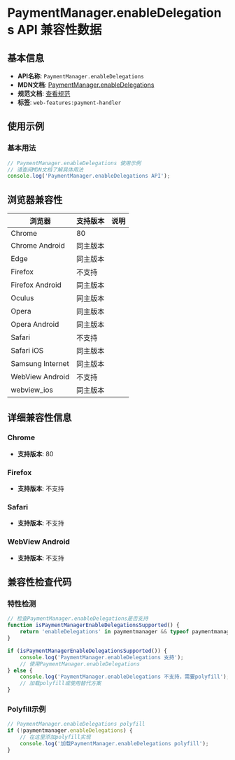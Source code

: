 # PaymentManager.enableDelegations API 兼容性数据

## 基本信息

- **API名称**: `PaymentManager.enableDelegations`
- **MDN文档**: [PaymentManager.enableDelegations](https://developer.mozilla.org/docs/Web/API/PaymentManager/enableDelegations)
- **规范文档**: [查看规范](https://w3c.github.io/payment-handler/#dom-paymentmanager-enabledelegations)
- **标签**: `web-features:payment-handler`

## 使用示例

### 基本用法

```javascript
// PaymentManager.enableDelegations 使用示例
// 请查阅MDN文档了解具体用法
console.log('PaymentManager.enableDelegations API');
```

## 浏览器兼容性

| 浏览器 | 支持版本 | 说明 |
|--------|----------|------|
| Chrome | 80 |  |
| Chrome Android | 同主版本 |  |
| Edge | 同主版本 |  |
| Firefox | 不支持 |  |
| Firefox Android | 同主版本 |  |
| Oculus | 同主版本 |  |
| Opera | 同主版本 |  |
| Opera Android | 同主版本 |  |
| Safari | 不支持 |  |
| Safari iOS | 同主版本 |  |
| Samsung Internet | 同主版本 |  |
| WebView Android | 不支持 |  |
| webview_ios | 同主版本 |  |

## 详细兼容性信息

### Chrome

- **支持版本**: 80

### Firefox

- **支持版本**: 不支持

### Safari

- **支持版本**: 不支持

### WebView Android

- **支持版本**: 不支持

## 兼容性检查代码

### 特性检测

```javascript
// 检查PaymentManager.enableDelegations是否支持
function isPaymentManagerEnableDelegationsSupported() {
    return 'enableDelegations' in paymentmanager && typeof paymentmanager.enableDelegations === 'function';
}

if (isPaymentManagerEnableDelegationsSupported()) {
    console.log('PaymentManager.enableDelegations 支持');
    // 使用PaymentManager.enableDelegations
} else {
    console.log('PaymentManager.enableDelegations 不支持，需要polyfill');
    // 加载polyfill或使用替代方案
}
```

### Polyfill示例

```javascript
// PaymentManager.enableDelegations polyfill
if (!paymentmanager.enableDelegations) {
    // 在这里添加polyfill实现
    console.log('加载PaymentManager.enableDelegations polyfill');
}
```

